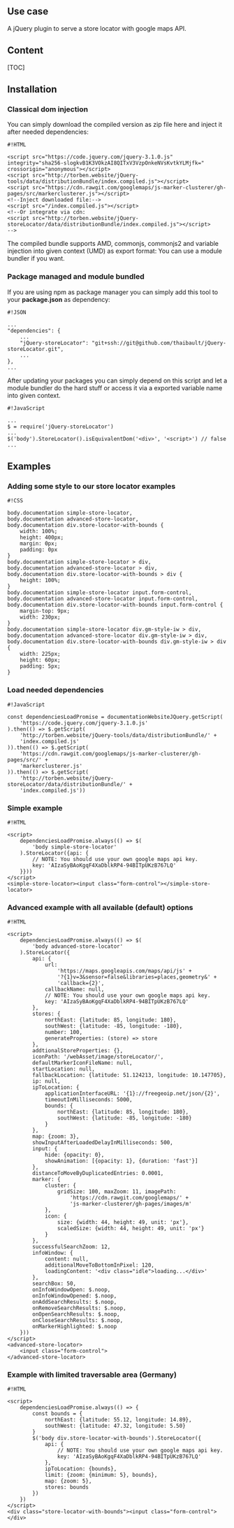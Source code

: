 <!-- !/usr/bin/env markdown
-*- coding: utf-8 -*- -->

<!-- region header
Copyright Torben Sickert 16.12.2012

License
-------

This library written by Torben Sickert stand under a creative commons naming
3.0 unported license. see http://creativecommons.org/licenses/by/3.0/deed.de
endregion -->

<!--|deDE:Einsatz-->
Use case
--------

A jQuery plugin to serve a store locator with google maps API.
<!--deDE:
    Ein jQuery-Plugin zum Bereitstellen eines Google-Maps-Storelocator.
-->

<!--|deDE:Inhalt-->
Content
------

<!--Place for automatic generated table of contents.-->
[TOC]

<!--|deDE:Installation-->
Installation
------------

<!--|deDE:Klassische Dom-Integration-->
### Classical dom injection

You can simply download the compiled version as zip file here and inject it
after needed dependencies:
<!--deDE:
    Du kannst einfach das Plugin als Zip-Archiv herunterladen und per
    Script-Tag in deine Webseite integrieren:
-->

    #!HTML

    <script src="https://code.jquery.com/jquery-3.1.0.js" integrity="sha256-slogkvB1K3VOkzAI8QITxV3VzpOnkeNVsKvtkYLMjfk=" crossorigin="anonymous"></script>
    <script src="http://torben.website/jQuery-tools/data/distributionBundle/index.compiled.js"></script>
    <script src="https://cdn.rawgit.com/googlemaps/js-marker-clusterer/gh-pages/src/markerclusterer.js"></script>
    <!--Inject downloaded file:-->
    <script src="/index.compiled.js"></script>
    <!--Or integrate via cdn:
    <script src="http://torben.website/jQuery-storeLocator/data/distributionBundle/index.compiled.js"></script>
    -->

The compiled bundle supports AMD, commonjs, commonjs2 and variable injection
into given context (UMD) as export format: You can use a module bundler if you
want.
<!--deDE:
    Das kompilierte Bundle unterstützt AMD, commonjs, commonjs2 und
    Variable-Injection in den gegebenen Context (UMD) als Export-Format:
    Dadurch können verschiedene Module-Bundler genutzt werden.
-->

<!--|deDE:Paket-Management und Modul-Komposition-->
### Package managed and module bundled

If you are using npm as package manager you can simply add this tool to your
**package.json** as dependency:
<!--deDE:
    Nutzt du npm als Paket-Manager, dann solltest du einfach deine
    <strong>package.json</strong> erweitern:
-->

    #!JSON

    ...
    "dependencies": {
        ...
        "jQuery-storeLocator": "git+ssh://git@github.com/thaibault/jQuery-storeLocator.git",
        ...
    },
    ...

After updating your packages you can simply depend on this script and let
a module bundler do the hard stuff or access it via a exported variable name
into given context.
<!--deDE:
    Nach einem Update deiner Pakete kannst du dieses Plugin einfach in deine
    JavaScript-Module importieren oder die exportierte Variable im gegebenen
    Context referenzieren.
-->

    #!JavaScript

    ...
    $ = require('jQuery-storeLocator')
    ...
    $('body').StoreLocator().isEquivalentDom('<div>', '<script>') // false
    ...

<!--|deDE:Beispiele-->
Examples
--------

<!--|deDE:Designvorgaben für die Store-Locator Beispiele-->
### Adding some style to our store locator examples

<!--showExample:cascadingStyleSheet-->

    #!CSS

    body.documentation simple-store-locator,
    body.documentation advanced-store-locator,
    body.documentation div.store-locator-with-bounds {
        width: 100%;
        height: 400px;
        margin: 0px;
        padding: 0px
    }
    body.documentation simple-store-locator > div,
    body.documentation advanced-store-locator > div,
    body.documentation div.store-locator-with-bounds > div {
        height: 100%;
    }
    body.documentation simple-store-locator input.form-control,
    body.documentation advanced-store-locator input.form-control,
    body.documentation div.store-locator-with-bounds input.form-control {
        margin-top: 9px;
        width: 230px;
    }
    body.documentation simple-store-locator div.gm-style-iw > div,
    body.documentation advanced-store-locator div.gm-style-iw > div,
    body.documentation div.store-locator-with-bounds div.gm-style-iw > div {
        width: 225px;
        height: 60px;
        padding: 5px;
    }

<!--|deDE:Laden einiger benötigter Ressourcen-->
### Load needed dependencies

<!--showExample:javaScript-->

    #!JavaScript

    const dependenciesLoadPromise = documentationWebsiteJQuery.getScript(
        'https://code.jquery.com/jquery-3.1.0.js'
    ).then(() => $.getScript(
        'http://torben.website/jQuery-tools/data/distributionBundle/' +
        'index.compiled.js'
    )).then(() => $.getScript(
        'https://cdn.rawgit.com/googlemaps/js-marker-clusterer/gh-pages/src/' +
        'markerclusterer.js'
    )).then(() => $.getScript(
        'http://torben.website/jQuery-storeLocator/data/distributionBundle/' +
        'index.compiled.js'))

<!--|deDE:Einfaches Beispiel-->
### Simple example

<!--showExample-->

    #!HTML

    <script>
        dependenciesLoadPromise.always(() => $(
            'body simple-store-locator'
        ).StoreLocator({api: {
            // NOTE: You should use your own google maps api key.
            key: 'AIzaSyBAoKgqF4XaDblkRP4-94BITpUKzB767LQ'
        }}))
    </script>
    <simple-store-locator><input class="form-control"></simple-store-locator>

<!--|deDE:Erweitertes Beispiel mit allen verfügbaren (standart) Optionen-->
### Advanced example with all available (default) options

<!--showExample-->

    #!HTML

    <script>
        dependenciesLoadPromise.always(() => $(
            'body advanced-store-locator'
        ).StoreLocator({
            api: {
                url:
                    'https://maps.googleapis.com/maps/api/js' +
                    '?{1}v=3&sensor=false&libraries=places,geometry&' +
                    'callback={2}',
                callbackName: null,
                // NOTE: You should use your own google maps api key.
                key: 'AIzaSyBAoKgqF4XaDblkRP4-94BITpUKzB767LQ'
            },
            stores: {
                northEast: {latitude: 85, longitude: 180},
                southWest: {latitude: -85, longitude: -180},
                number: 100,
                generateProperties: (store) => store
            },
            addtionalStoreProperties: {},
            iconPath: '/webAsset/image/storeLocator/',
            defaultMarkerIconFileName: null,
            startLocation: null,
            fallbackLocation: {latitude: 51.124213, longitude: 10.147705},
            ip: null,
            ipToLocation: {
                applicationInterfaceURL: '{1}://freegeoip.net/json/{2}',
                timeoutInMilliseconds: 5000,
                bounds: {
                    northEast: {latitude: 85, longitude: 180},
                    southWest: {latitude: -85, longitude: -180}
                }
            },
            map: {zoom: 3},
            showInputAfterLoadedDelayInMilliseconds: 500,
            input: {
                hide: {opacity: 0},
                showAnimation: [{opacity: 1}, {duration: 'fast'}]
            },
            distanceToMoveByDuplicatedEntries: 0.0001,
            marker: {
                cluster: {
                    gridSize: 100, maxZoom: 11, imagePath:
                        'https://cdn.rawgit.com/googlemaps/' +
                        'js-marker-clusterer/gh-pages/images/m'
                },
                icon: {
                    size: {width: 44, height: 49, unit: 'px'},
                    scaledSize: {width: 44, height: 49, unit: 'px'}
                }
            },
            successfulSearchZoom: 12,
            infoWindow: {
                content: null,
                additionalMoveToBottomInPixel: 120,
                loadingContent: '<div class="idle">loading...</div>'
            },
            searchBox: 50,
            onInfoWindowOpen: $.noop,
            onInfoWindowOpened: $.noop,
            onAddSearchResults: $.noop,
            onRemoveSearchResults: $.noop,
            onOpenSearchResults: $.noop,
            onCloseSearchResults: $.noop,
            onMarkerHighlighted: $.noop
        }))
    </script>
    <advanced-store-locator>
        <input class="form-control">
    </advanced-store-locator>

<!--|deDE:Beispiel mit limitiertem traversierbarem Bereich (Deutschland)-->
### Example with limited traversable area (Germany)

<!--showExample-->

    #!HTML

    <script>
        dependenciesLoadPromise.always(() => {
            const bounds = {
                northEast: {latitude: 55.12, longitude: 14.89},
                southWest: {latitude: 47.32, longitude: 5.50}
            }
            $('body div.store-locator-with-bounds').StoreLocator({
                api: {
                    // NOTE: You should use your own google maps api key.
                    key: 'AIzaSyBAoKgqF4XaDblkRP4-94BITpUKzB767LQ'
                },
                ipToLocation: {bounds},
                limit: {zoom: {minimum: 5}, bounds},
                map: {zoom: 5},
                stores: bounds
            })
        })
    </script>
    <div class="store-locator-with-bounds"><input class="form-control"></div>

<!-- region modline
vim: set tabstop=4 shiftwidth=4 expandtab:
vim: foldmethod=marker foldmarker=region,endregion:
endregion -->
